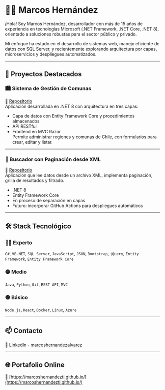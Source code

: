 # 👨‍💻 Marcos Hernández

¡Hola! Soy Marcos Hernández, desarrollador con más de 15 años de experiencia en tecnologías Microsoft (.NET Framework, .NET Core, .NET 8), orientado a soluciones robustas para el sector público y privado.

Mi enfoque ha estado en el desarrollo de sistemas web, manejo eficiente de datos con SQL Server, y recientemente explorando arquitectura por capas, microservicios y despliegues automatizados.

---

## 🚀 Proyectos Destacados

### 🏙 Sistema de Gestión de Comunas  
🔗 [Repositorio](https://github.com/marcoshernandezti/ProyectoComunas)  
Aplicación desarrollada en .NET 8 con arquitectura en tres capas:  
- Capa de datos con Entity Framework Core y procedimientos almacenados  
- API RESTful  
- Frontend en MVC Razor  
Permite administrar regiones y comunas de Chile, con formularios para crear, editar y listar.

---

### 📄 Buscador con Paginación desde XML  
🔗 [Repositorio](https://github.com/marcoshernandezti/ProyectoPaginacion)  
Aplicación que lee datos desde un archivo XML, implementa paginación, grilla de resultados y filtrado.  
- .NET 8  
- Entity Framework Core  
- En proceso de separación en capas  
- Futuro: incorporar GitHub Actions para despliegues automáticos

---

## 🛠 Stack Tecnológico

### 👨‍💼 Experto  
`C#`, `VB.NET`, `SQL Server`, `JavaScript`, `JSON`, `Bootstrap`, `jQuery`, `Entity Framework`, `Entity Framework Core`

### 🟡 Medio  
`Java`, `Python`, `Git`, `REST API`, `MVC`

### 🟢 Básico  
`Node.js`, `React`, `Docker`, `Linux`, `Azure`

---

## 📫 Contacto

📎 [LinkedIn - marcoshernandezalvarez](https://www.linkedin.com/in/marcoshernandezalvarez/)

---

## 🌐 Portafolio Online

🔗 [https://marcoshernandezti.github.io/](https://marcoshernandezti.github.io/)

